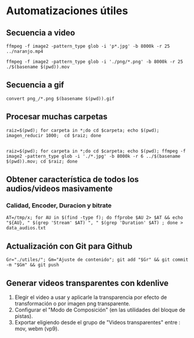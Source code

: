 # Automatizaciones útiles

## Secuencia a video

	ffmpeg -f image2 -pattern_type glob -i 'p*.jpg' -b 8000k -r 25 ../naranjo.mp4

	ffmpeg -f image2 -pattern_type glob -i './png/*.png' -b 8000k -r 25 ./$(basename $(pwd)).mov

## Secuencia a gif

	convert png_/*.png $(basename $(pwd)).gif


## Procesar muchas carpetas

	raiz=$(pwd); for carpeta in *;do cd $carpeta; echo $(pwd); imagen_reducir 1000;  cd $raiz; done


	raiz=$(pwd); for carpeta in *;do cd $carpeta; echo $(pwd); ffmpeg -f image2 -pattern_type glob -i './*.jpg' -b 8000k -r 6 ../$(basename $(pwd)).mov; cd $raiz; done


## Obtener característica de todos los audios/videos masivamente

### Calidad, Encoder, Duracion y bitrate

	AT=/tmp/x; for AU in $(find -type f); do ffprobe $AU 2> $AT && echo "${AU}, " $(grep 'Stream' $AT) ", " $(grep 'Duration' $AT) ; done > data_audios.txt

## Actualización con Git para Github

	Gr="./utiles/"; Gm="Ajuste de contenido"; git add "$Gr" && git commit -m "$Gm" && git push


## Generar videos transparentes con kdenlive

1. Elegir el video a usar y aplicarle la transparencia por efecto de transformación o por imagen png transparente.
2. Configurar el "Modo de Composición" (en las utilidades del bloque de pistas).
3. Exportar eligiendo desde el grupo de "Videos transparentes" entre : mov, webm (vp9).
